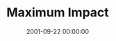 ---
layout: series
series: "Maximum Impact"
permalink: "/maximum-impact/"
title: "Maximum Impact"
date: 2001-09-22 00:00:00
endDate: 2001-11-03 00:00:00
description: "Wherever you are in your life, God has a new level to which He want to take you. Join us as we continue our series. "
src: "http://s3.amazonaws.com/crossroads-media/images/GenericCrnerSign.jpg"
---